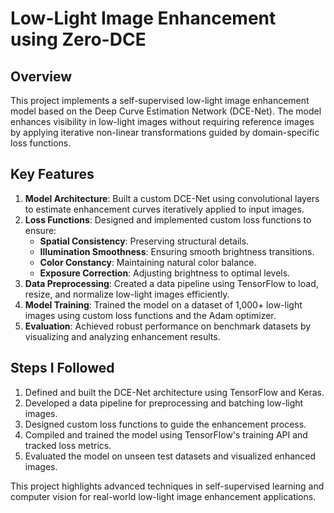 # Low-Light Image Enhancement using Zero-DCE  

## Overview  
This project implements a self-supervised low-light image enhancement model based on the Deep Curve Estimation Network (DCE-Net). The model enhances visibility in low-light images without requiring reference images by applying iterative non-linear transformations guided by domain-specific loss functions.  

## Key Features  
1. **Model Architecture**: Built a custom DCE-Net using convolutional layers to estimate enhancement curves iteratively applied to input images.  
2. **Loss Functions**: Designed and implemented custom loss functions to ensure:  
   - **Spatial Consistency**: Preserving structural details.  
   - **Illumination Smoothness**: Ensuring smooth brightness transitions.  
   - **Color Constancy**: Maintaining natural color balance.  
   - **Exposure Correction**: Adjusting brightness to optimal levels.  
3. **Data Preprocessing**: Created a data pipeline using TensorFlow to load, resize, and normalize low-light images efficiently.  
4. **Model Training**: Trained the model on a dataset of 1,000+ low-light images using custom loss functions and the Adam optimizer.  
5. **Evaluation**: Achieved robust performance on benchmark datasets by visualizing and analyzing enhancement results.  

## Steps I Followed  
1. Defined and built the DCE-Net architecture using TensorFlow and Keras.  
2. Developed a data pipeline for preprocessing and batching low-light images.  
3. Designed custom loss functions to guide the enhancement process.  
4. Compiled and trained the model using TensorFlow's training API and tracked loss metrics.  
5. Evaluated the model on unseen test datasets and visualized enhanced images.  

This project highlights advanced techniques in self-supervised learning and computer vision for real-world low-light image enhancement applications.
